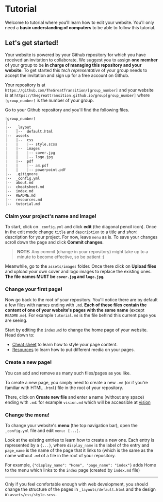 # Tutorial

Welcome to tutorial where you'll learn how to edit your website. You'll only need a **basic understanding of computers** to be able to follow this tutorial.

## Let's get started!

Your website is powered by your Github repository for which you have received an invitation to collaborate. We suggest you to assign **one member** of your group to be **in charge of managing this repository and your website**. To get started this _tech representative_ of your group needs to accept the invitation and sign up for a free account on Github.


Your repository is at `https://github.com/TheGreatTransition/[group_number]` and your website is at `https://thegreattransition.github.io/group[group_number]` where `[group_number]` is the number of your group.


Go to your Github repository and you'll find the following files.
```
[group_number]
|
|--  _layout
|    |--  default.html
|--  assets
|    |--  css
|    |    |-- style.scss
|    |--  images
|    |    |-- cover.jpg
|    |    |-- logo.jpg
|    |--  pdf
|    |    |-- a4.pdf
|    |    |-- powerpoint.pdf
|--  .gitignore
|--  _config.yml
|--  about.md
|--  cheatsheet.md
|--  index.md
|--  README.md
|--  resources.md
|--  tutorial.md
```

### Claim your project's name and image!
To start, click on `_config.yml` and click **edit** (the diagonal pencil icon). Once in the edit mode change `title` and `description` to a title and _short_ description for your project. For now, leave `menu` as is. To save your changes scroll down the page and click **Commit changes**.

> **NOTE:** Any commit (change in your repository) might take up to a minute to become effective, so be patient :)


Meanwhile, go to the `assets/images` folder. Once there click on **Upload files** and upload your own cover and logo images to replace the existing ones. **The file names MUST be `cover.jpg` and `logo.jpg`**.


### Change your first page!

Now go back to the root of your repository. You'll notice there are by default a few files with names ending with `.md`. **Each of these files contain the content of one of your website's pages with the same name** (except `README.me`). For example `tutorial.md` is the file behind this current page you are seeing.

Start by editing the `index.md` to change the home page of your website. Head down to:
*   [Cheat sheet](cheatsheet) to learn how to style your page content.
*   [Resources](resources) to learn how to put different media on your pages.



### Create a new page!

You can add and remove as many such files/pages as you like.

To create a new page, you simply need to create a new `.md` (or if you're familiar with HTML `.html`) file in the root of your repository.

There, click on **Create new file** and enter a name (without any space) ending with `.md`: for example `vision.md` which will be accessible at [vision](vision)


### Change the menu!

To change your website's **menu** (the top navigation bar), open the `_config.yml` file and edit `menu: [...]`.

Look at the existing entries to learn how to create a new one. Each entry is represented by a `{...}`, where `display_name` is the label of the entry and `page_name` is the name of the page that it links to (which is the same as the name without `.md` of a file in the root of your repository.

For example, `{"display_name": "Home", "page_name": "index"}` adds Home to the menu which links to the `index` page (created by `index.md` file)


* * *
Only if you feel comfortable enough with web development, you should change the structure of the pages in `_layouts/default.html` and the design in `assets/css/style.scss`.
